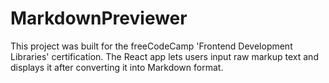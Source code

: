 # MarkdownPreviewer
This project was built for the freeCodeCamp 'Frontend Development Libraries' certification. The React app lets users input raw markup text and displays it after converting it into Markdown format.
